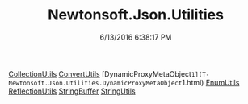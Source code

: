 ﻿---
title: Newtonsoft.Json.Utilities
date: 6/13/2016 6:38:17 PM
---

[CollectionUtils](T-Newtonsoft.Json.Utilities.CollectionUtils.html)
[ConvertUtils](T-Newtonsoft.Json.Utilities.ConvertUtils.html)
[DynamicProxyMetaObject`1](T-Newtonsoft.Json.Utilities.DynamicProxyMetaObject`1.html)
[EnumUtils](T-Newtonsoft.Json.Utilities.EnumUtils.html)
[ReflectionUtils](T-Newtonsoft.Json.Utilities.ReflectionUtils.html)
[StringBuffer](T-Newtonsoft.Json.Utilities.StringBuffer.html)
[StringUtils](T-Newtonsoft.Json.Utilities.StringUtils.html)
